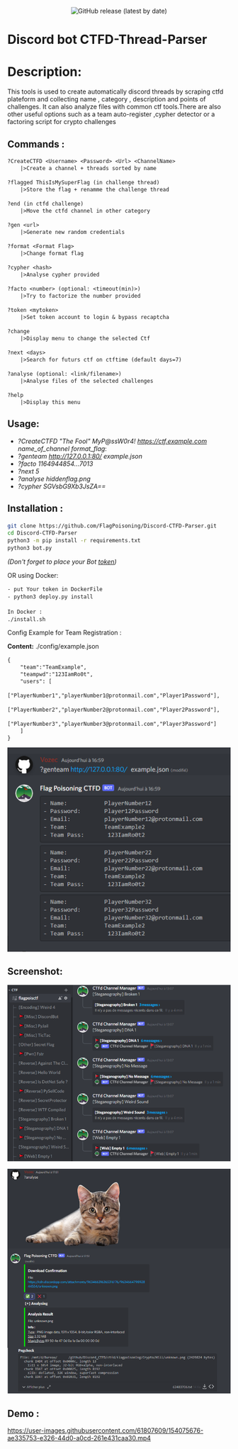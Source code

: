 <p align="center">
  <img alt="GitHub release (latest by date)" src="https://img.shields.io/badge/Version-2.0-blue.svg">
</p>

# Discord bot CTFD-Thread-Parser

# Description:

This tools is used to create automatically discord threads by scraping ctfd plateform and collecting name , category , description and points of challenges.
It can also analyze files with common ctf tools.There are also other useful options such as a team auto-register ,cypher detector or a factoring script for crypto challenges

## Commands :
```
?CreateCTFD <Username> <Password> <Url> <ChannelName>
	|>Create a channel + threads sorted by name

?flagged ThisIsMySuperFlag (in challenge thread)
	|>Store the flag + renamme the challenge thread

?end (in ctfd challenge)
	|>Move the ctfd channel in other category

?gen <url>
	|>Generate new random credentials

?format <Format Flag>
	|>Change format flag

?cypher <hash>
	|>Analyse cypher provided

?facto <number> (optional: <timeout(min)>)
	|>Try to factorize the number provided

?token <mytoken>
	|>Set token account to login & bypass recaptcha

?change
	|>Display menu to change the selected Ctf

?next <days>
	|>Search for futurs ctf on ctftime (default days=7)

?analyse (optional: <link/filename>)
	|>Analyse files of the selected challenges

?help
	|>Display this menu
```

## Usage:
- *?CreateCTFD "The Fool" MyP@ssW0r4!  https://ctf.example.com name_of_channel format_flag*:
- *?genteam http://127.0.0.1:80/  example.json*
- *?facto 1164944854...7013*
- *?next 5*
- *?analyse hiddenflag.png*
- *?cypher SGVsbG9Xb3JsZA==*


## Installation :

```bash
git clone https://github.com/FlagPoisoning/Discord-CTFD-Parser.git
cd Discord-CTFD-Parser
python3 -m pip install -r requirements.txt
python3 bot.py
```
*(Don't forget to place your Bot [token](https://discord.com/developers/applications))*

OR using Docker:
```bash
- put Your token in DockerFile
- python3 deploy.py install

In Docker : 
./install.sh
```

Config Example for Team Registration :

__Content:__  ./config/example.json
```
{
    "team":"TeamExample",
    "teampwd":"123IamRo0t",
    "users": [
        ["PlayerNumber1","playerNumber1@protonmail.com","Player1Password"],
        ["PlayerNumber2","playerNumber2@protonmail.com","Player2Password"],
        ["PlayerNumber3","playerNumber3@protonmail.com","Player3Password"]
    ]
}
```
![Alltext](./github/screenshot2.png)


## Screenshot:
![Alltext](./github/screenshot.png)

![Alltext](./github/screenshot3.png)


## Demo :
https://user-images.githubusercontent.com/61807609/154075676-ae335753-e326-44d0-a0cd-261e431caa30.mp4
